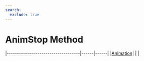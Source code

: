 ```yaml
---
search:
  exclude: true
---
```


<h1 class="heading"><span class="name">AnimStop Method</span></h1>

|------------------------------------|------|------|
|[Animation](../objects/animation.md)|&nbsp;|&nbsp;|
